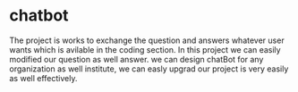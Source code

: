 # chatbot
The project is works to exchange the question and answers whatever user wants which is avilable in the coding section. In this project we can easily modified our question as well answer. we can design chatBot for any organization as well institute, we can easly upgrad our project is very easily as well effectively.
